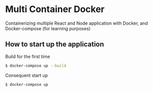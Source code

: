 # Multi Container Docker 
Containerizing multiple React and Node application with Docker, and Docker-compose (for learning purposes)


## How to start up the application 

Build for the first time
```sh
$ docker-compose up --build
```

Consequent start up
```sh
$ docker-compose up
```

